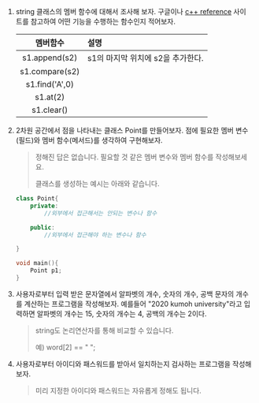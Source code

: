 1. string 클래스의 멤버 함수에 대해서 조사해 보자. 구글이나 [c++ reference](http://www.cplusplus.com/reference/) 사이트를 참고하여 어떤 기능을 수행하는 함수인지 적어보자.

    멤버함수|설명
    :---:|:---|
    s1.append(s2)|s1의 마지막 위치에 s2을 추가한다.
    s1.compare(s2)|
    s1.find('A',0)|
    s1.at(2)|
    s1.clear()|

2. 2차원 공간에서 점을 나타내는 클래스 Point를 만들어보자. 점에 필요한 멤버 변수(필드)와 멤버 함수(메서드)를 생각하여 구현해보자.

    > 정해진 답은 없습니다. 필요할 것 같은 멤버 변수와 멤버 함수를 작성해보세요.
    >
    > 클래스를 생성하는 예시는 아래와 같습니다.

    ```c++
    class Point{
        private:
            //외부에서 접근해서는 안되는 변수나 함수

        public:
            //외부에서 접근해야 하는 변수나 함수

    }

    void main(){
        Point p1;
    }
    ```

3. 사용자로부터 입력 받은 문자열에서 알파벳의 개수, 숫자의 개수, 공백 문자의 개수를 계산하는 프로그램을 작성해보자. 예를들어 "2020 kumoh university"라고 입력하면 알파벳의 개수는 15, 숫자의 개수는 4, 공백의 개수는 2이다.

    > string도 논리연산자를 통해 비교할 수 있습니다.
    >
    > 예) word[2] == " ";

4. 사용자로부터 아이디와 패스워드를 받아서 일치하는지 검사하는 프로그램을 작성해보자.

    > 미리 지정한 아이디와 패스워드는 자유롭게 정해도 됩니다.